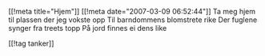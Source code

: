 [[!meta  title="Hjem"]]
[[!meta  date="2007-03-09 06:52:44"]]
Ta meg hjem til plassen der jeg vokste opp
Til barndommens blomstrete rike
Der fuglene synger fra treets topp
På jord finnes ei dens like

[[!tag  tanker]]
